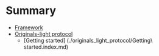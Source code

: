 # Summary

- [Framework](./Framework/index.md)
- [Originals-light protocol](./originals_light_protocol/index.md)
  - [Getting started] (./originals_light_protocol/Getting\ started.index.md)
